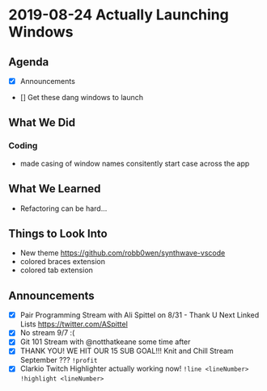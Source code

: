 # 2019-08-24 Actually Launching Windows

## Agenda

- [x] Announcements
- [] Get these dang windows to launch

## What We Did

### Coding

- made casing of window names consitently start case across the app

## What We Learned

- Refactoring can be hard...

## Things to Look Into

- New theme https://github.com/robb0wen/synthwave-vscode
- colored braces extension
- colored tab extension

## Announcements

- [x] Pair Programming Stream with Ali Spittel on 8/31 - Thank U Next Linked Lists https://twitter.com/ASpittel
- [x] No stream 9/7 :(
- [x] Git 101 Stream with @notthatkeane some time after
- [x] THANK YOU! WE HIT OUR 15 SUB GOAL!!! Knit and Chill Stream September ??? `!profit`
- [x] Clarkio Twitch Highlighter actually working now! `!line <lineNumber>` `!highlight <lineNumber>`
